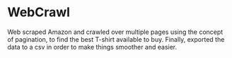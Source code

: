 # WebCrawl

Web scraped Amazon and crawled over multiple pages using the concept of pagination, to find the best T-shirt available to buy. Finally, exported the data to a csv
in order to make things smoother and easier. 
